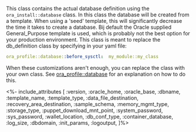 This class contains the actual database definition using the `ora_install::database` class. In this class the database will be created from a template. When using a 'seed' template, this will significantly decrease the time it takes to create a database. Bij default the Oracle supplied General_Purpose template is used, which is probably not the best option for your production environment.
This class is meant to replace the db_definition class by specifying in your yaml file:

```yaml
ora_profile::database::before_sysctl:  my_module::my_class
```

When these customizations aren't enough, you can replace the class with your own class. See [ora_profile::database](./database.html) for an explanation on how to do this.

<%- include_attributes [
  :version,
  :oracle_home,
  :oracle_base,
  :dbname,
  :template_name,
  :template_type,
  :data_file_destination,
  :recovery_area_destination,
  :sample_schema,
  :memory_mgmt_type,
  :storage_type,
  :puppet_download_mnt_point,
  :system_password,
  :sys_password,
  :wallet_location,
  :db_conf_type,
  :container_database,
  :log_size,
  :dbdomain,
  :init_params,
  :logoutput,
]%>
